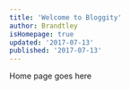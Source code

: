 ```yaml
---
title: 'Welcome to Bloggity'
author: Brandtley
isHomepage: true
updated: '2017-07-13'
published: '2017-07-13'
---
```

Home page goes here